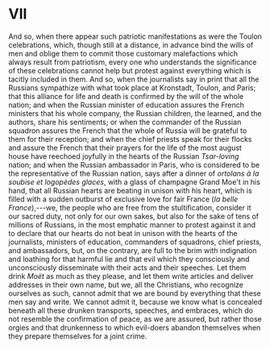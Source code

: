 # VII

And so, when there appear such patriotic manifestations as were the Toulon celebrations, which, though still at a distance, in advance bind the wills of men and oblige them to commit those customary malefactions which always result from patriotism, every one who understands the significance of these celebrations cannot help but protest against everything which is tacitly included in them. And so, when the journalists say in print that all the Russians sympathize with what took place at Kronstadt, Toulon, and Paris; that this alliance for life and death is confirmed by the will of the whole nation; and when the Russian minister of education assures the French ministers that his whole company, the Russian children, the learned, and the authors, share his sentiments; or when the commander of the Russian squadron assures the French that the whole of Russia will be grateful to them for their reception; and when the chief priests speak for their flocks and assure the French that their prayers for the life of the most august house have reechoed joyfully in the hearts of the Russian *Tsar-loving* nation; and when the Russian ambassador in Paris, who is considered to be the representative of the Russian nation, says after a dinner of *ortolans à la soubise et logopèdes glaces*, with a glass of champagne Grand Moe't in his hand, that all Russian hearts are beating in unison with his heart, which is filled with a sudden outburst of exclusive love for fair France (*la belle France*),---we, the people who are free from the stultification, consider it our sacred duty, not only for our own sakes, but also for the sake of tens of millions of Russians, in the most emphatic manner to protest against it and to declare that our hearts do not beat in unison with the hearts of the journalists, ministers of education, commanders of squadrons, chief priests, and ambassadors, but, on the contrary, are full to the brim with indignation and loathing for that harmful lie and that evil which they consciously and unconsciously disseminate with their acts and their speeches. Let them drink *Moët* as much as they please, and let them write articles and deliver addresses in their own name, but we, all the Christians, who recognize ourselves as such, cannot admit that we are bound by everything that these men say and write. We cannot admit it, because we know what is concealed beneath all these drunken transports, speeches, and embraces, which do not resemble the confirmation of peace, as we are assured, but rather those orgies and that drunkenness to which evil-doers abandon themselves when they prepare themselves for a joint crime.
